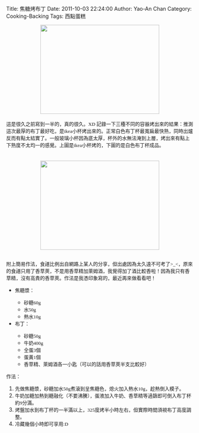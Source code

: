Title: 焦糖烤布丁
Date: 2011-10-03 22:24:00
Author: Yao-An Chan
Category: Cooking-Backing
Tags: 西點蛋糕


<div class='post'>
<div class="separator" style="clear: both; text-align: center;"><a href="http://2.bp.blogspot.com/-T3ZxECFy52A/Tanic97jblI/AAAAAAAALv0/JyoyZWwWlLk/s1600/P1020215.jpg" imageanchor="1" style="margin-left: 1em; margin-right: 1em;"><img border="0" height="240" src="http://2.bp.blogspot.com/-T3ZxECFy52A/Tanic97jblI/AAAAAAAALv0/JyoyZWwWlLk/s320/P1020215.jpg" width="320" /></a></div><div class="separator" style="clear: both; text-align: center;"><br /></div><span class="Apple-style-span" style="font-family: Futura; font-size: 13px;">這是很久之前寫到一半的，真的很久。XD 記錄一下三種不同的容器烤出來的結果：</span><span class="Apple-style-span" style="font-family: Futura; font-size: 13px;">推測這次最厚的布丁最好吃，是ikea小杯烤出來的。正常白色布丁杯最寬扁最快熟，同時出爐反而有點太結實了。一般玻璃小杯因為底太厚，杯外的水無法淹到上層，烤出來有點上下熟度不太均一的感覺。上圖是ikea小杯烤的，下圖的是白色布丁杯成品。</span><br /><span class="Apple-style-span" style="font-family: Futura; font-size: 13px;"><br /></span><br /><div class="separator" style="clear: both; text-align: center;"><a href="http://2.bp.blogspot.com/-hRq1NLSosNI/Tanicvj7ldI/AAAAAAAALv0/waZZ3TzFFZw/s1600/P1020214.jpg" imageanchor="1" style="margin-left: 1em; margin-right: 1em;"><img border="0" height="240" src="http://2.bp.blogspot.com/-hRq1NLSosNI/Tanicvj7ldI/AAAAAAAALv0/waZZ3TzFFZw/s320/P1020214.jpg" width="320" /></a></div><span class="Apple-style-span" style="font-family: Futura; font-size: x-small;"><br /></span><br /><span class="Apple-style-span" style="font-family: Futura; font-size: 13px;">附上簡易作法，食譜比例出自網路上某人的分享，但出處因為太久遠不可考了&gt;_&lt;</span><span class="Apple-style-span" style="font-family: Futura; font-size: 13px;">，原來的食譜只用了香草莢，不是用香草精加萊姆酒，我覺得加了酒比較香啦！因為我只有香草精，沒有高貴的香草莢。作法是我憑印象寫的，最近再來做看看吧！</span><br /><ul><li><span class="Apple-style-span" style="font-family: Futura; font-size: 13px;">焦糖漿：</span></li><ul><li><span class="Apple-style-span" style="font-family: Futura; font-size: 13px;">砂糖60g</span></li><li><span class="Apple-style-span" style="font-family: Futura; font-size: 13px;">水50g</span></li><li><span class="Apple-style-span" style="font-family: Futura; font-size: 13px;">熱水10g</span></li></ul><li><span class="Apple-style-span" style="font-family: Futura; font-size: 13px;">布丁：</span></li><ul><li><span class="Apple-style-span" style="font-family: Futura; font-size: 13px;">砂糖50g</span></li><li><span class="Apple-style-span" style="font-family: Futura; font-size: 13px;">牛奶400g</span></li><li><span class="Apple-style-span" style="font-family: Futura; font-size: 13px;">全蛋3個</span></li><li><span class="Apple-style-span" style="font-family: Futura; font-size: 13px;">蛋黃1個</span></li><li><span class="Apple-style-span" style="font-family: Futura; font-size: 13px;">香草精、萊姆酒各一小匙（可以的話用香草莢半支比較好）</span></li></ul></ul><span class="Apple-style-span" style="font-family: Futura; font-size: 13px;">作法：</span><br /><ol><li><span class="Apple-style-span" style="font-family: Futura; font-size: 13px;">先做焦糖漿，砂糖加水50g煮滾到呈焦糖色，熄火加入熱水10g，趁熱倒入模子。</span></li><li><span class="Apple-style-span" style="font-family: Futura; font-size: 13px;">牛奶加糖加熱到糖融化（不要沸騰），蛋液加入牛奶、香草精等過篩即可倒入布丁杯約9分滿。</span></li><li><span class="Apple-style-span" style="font-family: Futura; font-size: 13px;">烤盤加水到布丁杯的一半滿以上，325度烤半小時左右，但實際時間須視布丁高度調整。</span></li><li><span class="Apple-style-span" style="font-family: Futura; font-size: 13px;">冷藏幾個小時即可享用:D</span></li></ol></div>
